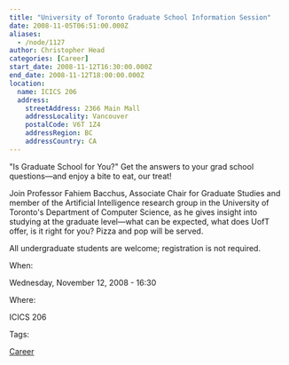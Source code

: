 ```yaml
---
title: "University of Toronto Graduate School Information Session"
date: 2008-11-05T06:51:00.000Z
aliases:
  - /node/1127
author: Christopher Head
categories: [Career]
start_date: 2008-11-12T16:30:00.000Z
end_date: 2008-11-12T18:00:00.000Z
location:
  name: ICICS 206
  address:
    streetAddress: 2366 Main Mall
    addressLocality: Vancouver
    postalCode: V6T 1Z4
    addressRegion: BC
    addressCountry: CA
---
```


"Is Graduate School for You?" Get the answers to your grad school questions—and enjoy a bite to eat, our treat!

Join Professor Fahiem Bacchus, Associate Chair for Graduate Studies and member of the Artificial Intelligence research group in the University of Toronto's Department of Computer Science, as he gives insight into studying at the graduate level—what can be expected, what does UofT offer, is it right for you? Pizza and pop will be served.

All undergraduate students are welcome; registration is not required.

When: 

Wednesday, November 12, 2008 - 16:30

Where: 

ICICS 206

Tags: 

[Career](/career)
